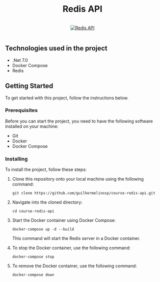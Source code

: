 # <div align="center"> Redis API </div>

</br>

<div align="center">
  <a href="https://www.youtube.com/watch?v=GgyizgXwXAg" target="_blank">
    <img src="https://i.ytimg.com/vi/GgyizgXwXAg/hqdefault.jpg?sqp=-oaymwEcCNACELwBSFXyq4qpAw4IARUAAIhCGAFwAcABBg==&rs=AOn4CLDYBOkqWxHpm8j8JoCLqBlRl789ng" alt="Redis API">
  </a>
</div>

</br>

## Technologies used in the project

- .Net 7.0
- Docker Compose
- Redis

## Getting Started

To get started with this project, follow the instructions below.

### Prerequisites

Before you can start the project, you need to have the following software installed on your machine:

- Git
- Docker
- Docker Compose

### Installing

To install the project, follow these steps:

1. Clone this repository onto your local machine using the following command:

   ```shell
   git clone https://github.com/guilhermelinosp/course-redis-api.git
   ```

2. Navigate into the cloned directory:

   ```shell
   cd course-redis-api
   ```

3. Start the Docker container using Docker Compose:

   ```shell
   docker-compose up -d --build
   ```

   This command will start the Redis server in a Docker container.

4. To stop the Docker container, use the following command:

   ```shell
   docker-compose stop
   ```

5. To remove the Docker container, use the following command:

   ```shell
   docker-compose down
   ```
